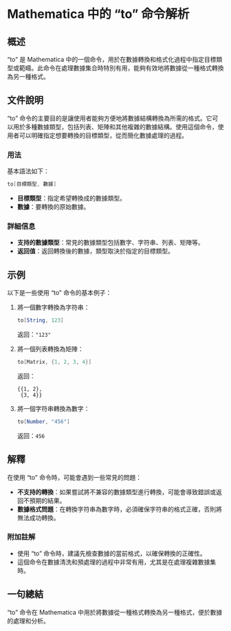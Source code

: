 <!--
Meta Description: # Mathematica 中的 “to” 命令解析 ## 概述 “to” 是 Mathematica 中的一個命令，用於在數據轉換和格式化過程中指定目標類型或範疇。此命令在處理數據集合時特別有用，能夠有效地將數據從一種格式轉換為另一種格式。 ## 文件說明 “to” 命令的主要目的是讓使用者能夠方...
Meta Keywords: mathematica, 目標類型, 123, 456, 命令時
-->

# Mathematica 中的 “to” 命令解析

## 概述
“to” 是 Mathematica 中的一個命令，用於在數據轉換和格式化過程中指定目標類型或範疇。此命令在處理數據集合時特別有用，能夠有效地將數據從一種格式轉換為另一種格式。

## 文件說明
“to” 命令的主要目的是讓使用者能夠方便地將數據結構轉換為所需的格式。它可以用於多種數據類型，包括列表、矩陣和其他複雜的數據結構。使用這個命令，使用者可以明確指定想要轉換的目標類型，從而簡化數據處理的過程。

### 用法
基本語法如下：
```mathematica
to[目標類型, 數據]
```
- **目標類型**：指定希望轉換成的數據類型。
- **數據**：要轉換的原始數據。

### 詳細信息
- **支持的數據類型**：常見的數據類型包括數字、字符串、列表、矩陣等。
- **返回值**：返回轉換後的數據，類型取決於指定的目標類型。

## 示例
以下是一些使用 “to” 命令的基本例子：

1. 將一個數字轉換為字符串：
   ```mathematica
   to[String, 123]
   ```
   返回：`"123"`

2. 將一個列表轉換為矩陣：
   ```mathematica
   to[Matrix, {1, 2, 3, 4}]
   ```
   返回：
   ```
   {{1, 2}, 
    {3, 4}}
   ```

3. 將一個字符串轉換為數字：
   ```mathematica
   to[Number, "456"]
   ```
   返回：`456`

## 解釋
在使用 “to” 命令時，可能會遇到一些常見的問題：
- **不支持的轉換**：如果嘗試將不兼容的數據類型進行轉換，可能會導致錯誤或返回不預期的結果。
- **數據格式問題**：在轉換字符串為數字時，必須確保字符串的格式正確，否則將無法成功轉換。

### 附加註解
- 使用 “to” 命令時，建議先檢查數據的當前格式，以確保轉換的正確性。
- 這個命令在數據清洗和預處理的過程中非常有用，尤其是在處理複雜數據集時。

## 一句總結
“to” 命令在 Mathematica 中用於將數據從一種格式轉換為另一種格式，便於數據的處理和分析。
